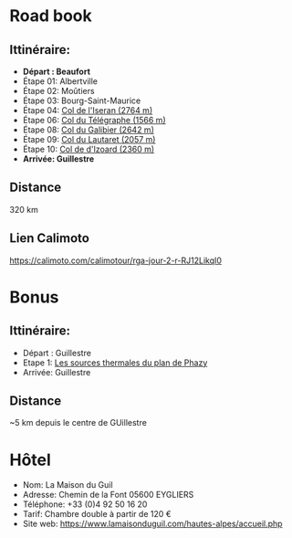 # Road book

## Ittinéraire:
- **Départ : Beaufort**
- Étape 01: Albertville
- Étape 02: Moûtiers
- Étape 03: Bourg-Saint-Maurice
- Étape 04: [Col de l'Iseran (2764 m)](https://www.routedesgrandesalpes.com/grands-cols/col-iseran)
- Étape 06: [Col du Télégraphe (1566 m)](https://www.routedesgrandesalpes.com/grands-cols/col-du-telegraphe)
- Étape 08: [Col du Galibier (2642 m)](https://www.routedesgrandesalpes.com/grands-cols/col-du-galibier)
- Étape 09: [Col du Lautaret (2057 m)](https://www.routedesgrandesalpes.com/grands-cols/col-du-lautaret)
- Étape 10: [Col de d'Izoard (2360 m)](https://www.routedesgrandesalpes.com/grands-cols/col-izoard)
- **Arrivée: Guillestre**

## Distance
320 km

## Lien Calimoto
https://calimoto.com/calimotour/rga-jour-2-r-RJ12LikqI0

# Bonus
## Ittinéraire:

- Départ : Guillestre
- Etape 1: [Les sources thermales du plan de Phazy](https://fr.tripadvisor.ch/Attraction_Review-g775260-d6960889-Reviews-Plan_de_Phazy-Guillestre_Hautes_Alpes_Provence_Alpes_Cote_d_Azur.html)
- Arrivée: Guillestre

## Distance
~5 km depuis le centre de GUillestre

# Hôtel
- Nom: La Maison du Guil
- Adresse: Chemin de la Font 05600 EYGLIERS
- Téléphone: +33 (0)4 92 50 16 20
- Tarif: Chambre double à partir de 120 €
- Site web: https://www.lamaisonduguil.com/hautes-alpes/accueil.php